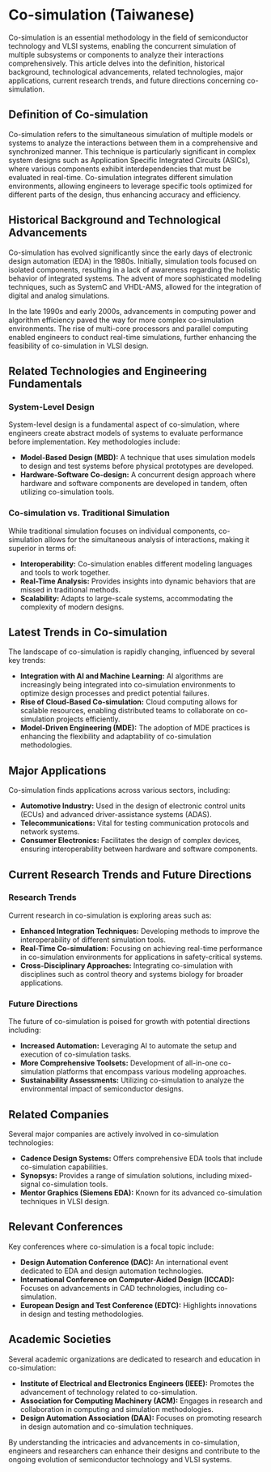 # Co-simulation (Taiwanese)

Co-simulation is an essential methodology in the field of semiconductor technology and VLSI systems, enabling the concurrent simulation of multiple subsystems or components to analyze their interactions comprehensively. This article delves into the definition, historical background, technological advancements, related technologies, major applications, current research trends, and future directions concerning co-simulation.

## Definition of Co-simulation

Co-simulation refers to the simultaneous simulation of multiple models or systems to analyze the interactions between them in a comprehensive and synchronized manner. This technique is particularly significant in complex system designs such as Application Specific Integrated Circuits (ASICs), where various components exhibit interdependencies that must be evaluated in real-time. Co-simulation integrates different simulation environments, allowing engineers to leverage specific tools optimized for different parts of the design, thus enhancing accuracy and efficiency.

## Historical Background and Technological Advancements

Co-simulation has evolved significantly since the early days of electronic design automation (EDA) in the 1980s. Initially, simulation tools focused on isolated components, resulting in a lack of awareness regarding the holistic behavior of integrated systems. The advent of more sophisticated modeling techniques, such as SystemC and VHDL-AMS, allowed for the integration of digital and analog simulations.

In the late 1990s and early 2000s, advancements in computing power and algorithm efficiency paved the way for more complex co-simulation environments. The rise of multi-core processors and parallel computing enabled engineers to conduct real-time simulations, further enhancing the feasibility of co-simulation in VLSI design.

## Related Technologies and Engineering Fundamentals

### System-Level Design

System-level design is a fundamental aspect of co-simulation, where engineers create abstract models of systems to evaluate performance before implementation. Key methodologies include:

- **Model-Based Design (MBD):** A technique that uses simulation models to design and test systems before physical prototypes are developed.
- **Hardware-Software Co-design:** A concurrent design approach where hardware and software components are developed in tandem, often utilizing co-simulation tools.

### Co-simulation vs. Traditional Simulation

While traditional simulation focuses on individual components, co-simulation allows for the simultaneous analysis of interactions, making it superior in terms of:

- **Interoperability:** Co-simulation enables different modeling languages and tools to work together.
- **Real-Time Analysis:** Provides insights into dynamic behaviors that are missed in traditional methods.
- **Scalability:** Adapts to large-scale systems, accommodating the complexity of modern designs.

## Latest Trends in Co-simulation

The landscape of co-simulation is rapidly changing, influenced by several key trends:

- **Integration with AI and Machine Learning:** AI algorithms are increasingly being integrated into co-simulation environments to optimize design processes and predict potential failures.
- **Rise of Cloud-Based Co-simulation:** Cloud computing allows for scalable resources, enabling distributed teams to collaborate on co-simulation projects efficiently.
- **Model-Driven Engineering (MDE):** The adoption of MDE practices is enhancing the flexibility and adaptability of co-simulation methodologies.

## Major Applications

Co-simulation finds applications across various sectors, including:

- **Automotive Industry:** Used in the design of electronic control units (ECUs) and advanced driver-assistance systems (ADAS).
- **Telecommunications:** Vital for testing communication protocols and network systems.
- **Consumer Electronics:** Facilitates the design of complex devices, ensuring interoperability between hardware and software components.

## Current Research Trends and Future Directions

### Research Trends

Current research in co-simulation is exploring areas such as:

- **Enhanced Integration Techniques:** Developing methods to improve the interoperability of different simulation tools.
- **Real-Time Co-simulation:** Focusing on achieving real-time performance in co-simulation environments for applications in safety-critical systems.
- **Cross-Disciplinary Approaches:** Integrating co-simulation with disciplines such as control theory and systems biology for broader applications.

### Future Directions

The future of co-simulation is poised for growth with potential directions including:

- **Increased Automation:** Leveraging AI to automate the setup and execution of co-simulation tasks.
- **More Comprehensive Toolsets:** Development of all-in-one co-simulation platforms that encompass various modeling approaches.
- **Sustainability Assessments:** Utilizing co-simulation to analyze the environmental impact of semiconductor designs.

## Related Companies

Several major companies are actively involved in co-simulation technologies:

- **Cadence Design Systems:** Offers comprehensive EDA tools that include co-simulation capabilities.
- **Synopsys:** Provides a range of simulation solutions, including mixed-signal co-simulation tools.
- **Mentor Graphics (Siemens EDA):** Known for its advanced co-simulation techniques in VLSI design.

## Relevant Conferences

Key conferences where co-simulation is a focal topic include:

- **Design Automation Conference (DAC):** An international event dedicated to EDA and design automation technologies.
- **International Conference on Computer-Aided Design (ICCAD):** Focuses on advancements in CAD technologies, including co-simulation.
- **European Design and Test Conference (EDTC):** Highlights innovations in design and testing methodologies.

## Academic Societies

Several academic organizations are dedicated to research and education in co-simulation:

- **Institute of Electrical and Electronics Engineers (IEEE):** Promotes the advancement of technology related to co-simulation.
- **Association for Computing Machinery (ACM):** Engages in research and collaboration in computing and simulation methodologies.
- **Design Automation Association (DAA):** Focuses on promoting research in design automation and co-simulation techniques.

By understanding the intricacies and advancements in co-simulation, engineers and researchers can enhance their designs and contribute to the ongoing evolution of semiconductor technology and VLSI systems.